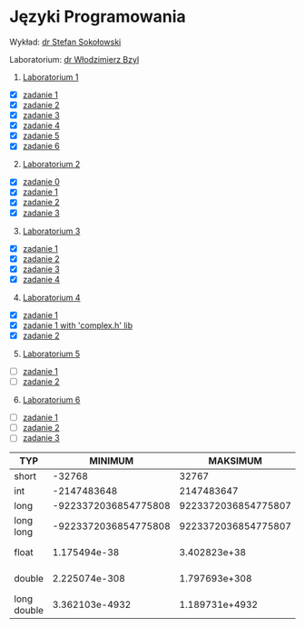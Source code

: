 # Języki Programowania

Wykład: [dr Stefan Sokołowski](http://sigma.ug.edu.pl/~stefan/Dydaktyka/JezProg)

Laboratorium: [dr Włodzimierz Bzyl](http://wbzyl.inf.ug.edu.pl/c)

1. [Laboratorium 1](lab1)
  * [x] [zadanie 1](lab1/zad1.c)
  * [x] [zadanie 2](lab1/zad2.c)
  * [x] [zadanie 3](lab1/zad3.c)
  * [x] [zadanie 4](lab1/zad4.c)
  * [x] [zadanie 5](lab1/zad5.c)
  * [x] [zadanie 6](lab1/zad6.c)

2. [Laboratorium 2](lab2)

  * [x] [zadanie 0](lab2/zad0.c)
  * [x] [zadanie 1](lab2/zad1.c)
  * [x] [zadanie 2](lab2/zad2.c)
  * [x] [zadanie 3](lab2/zad3.c)

3. [Laboratorium 3](lab3)
  * [x] [zadanie 1](lab3/zad1.c)
  * [x] [zadanie 2](lab3/zad2.c)
  * [x] [zadanie 3](lab3/zad3.c)
  * [x] [zadanie 4](lab3/zad4.c)

4. [Laboratorium 4](lab4)
  * [x] [zadanie 1](lab4/zad1.c)
  * [x] [zadanie 1 with 'complex.h' lib](lab4/zad1_with_complexh.c)
  * [x] [zadanie 2](lab4/zad2.c)

5. [Laboratorium 5](lab5)
  * [ ] [zadanie 1](lab5/zad1.c)
  * [ ] [zadanie 2](lab5/zad2.c)

6. [Laboratorium 6](lab6)
  * [ ] [zadanie 1](lab6/zad1.c)
  * [ ] [zadanie 2](lab6/zad2.c)
  * [ ] [zadanie 3](lab6/zad3.c)

  |        TYP|             MINIMUM|            MAKSIMUM|      "ZIARNO"|     "PRECYZJA"|WE/WY|ROZMIAR|
  |-----------|--------------------|--------------------|--------------|---------------|-----|-------|
  |      short|              -32768|               32767|              |               | %i  |      2|
  |        int|         -2147483648|          2147483647|              |               | %i  |      4|
  |       long|-9223372036854775808| 9223372036854775807|              |               | %li |      8|
  |  long long|-9223372036854775808| 9223372036854775807|              |               | %lli|      8|
  |      float|        1.175494e-38|        3.402823e+38| 1.192093e-07 |              6| %e  |      4|
  |     double|       2.225074e-308|       1.797693e+308| 2.220446e-16 |             15| %le |      8|
  |long double|      3.362103e-4932|      1.189731e+4932| 1.084202e-19 |             18| %Le |     16|
